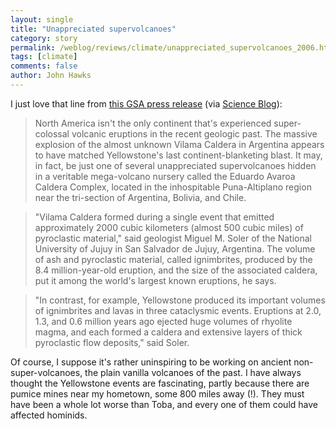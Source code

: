 ```yaml
---
layout: single 
title: "Unappreciated supervolcanoes" 
category: story
permalink: /weblog/reviews/climate/unappreciated_supervolcanoes_2006.html
tags: [climate] 
comments: false 
author: John Hawks 
---
```



<p>
I just love that line from <a href="http://www.geosociety.org/news/pr/06-13.htm">this GSA press release</a> (via <a href="http://www.scienceblog.com/cms/mega_eruption_of_yellowstones_southern_twin_10297.html">Science Blog</a>): 
</p>

<blockquote>North America isn't the only continent that's experienced super-colossal volcanic eruptions in the recent geologic past. The massive explosion of the almost unknown Vilama Caldera in Argentina appears to have matched Yellowstone's last continent-blanketing blast. It may, in fact, be just one of several unappreciated supervolcanoes hidden in a veritable mega-volcano nursery called the Eduardo Avaroa Caldera Complex, located in the inhospitable Puna-Altiplano region near the tri-section of Argentina, Bolivia, and Chile.</blockquote>

<blockquote>"Vilama Caldera formed during a single event that emitted approximately 2000 cubic kilometers (almost 500 cubic miles) of pyroclastic material," said geologist Miguel M. Soler of the National University of Jujuy in San Salvador de Jujuy, Argentina. The volume of ash and pyroclastic material, called ignimbrites, produced by the 8.4 million-year-old eruption, and the size of the associated caldera, put it among the world's largest known eruptions, he says.</blockquote>

<blockquote>"In contrast, for example, Yellowstone produced its important volumes of ignimbrites and lavas in three cataclysmic events. Eruptions at 2.0, 1.3, and 0.6 million years ago ejected huge volumes of rhyolite magma, and each formed a caldera and extensive layers of thick pyroclastic flow deposits," said Soler.</blockquote>

<p>
Of course, I suppose it's rather uninspiring to be working on ancient non-super-volcanoes, the plain vanilla volcanoes of the past. I have always thought the Yellowstone events are fascinating, partly because there are pumice mines near my hometown, some 800 miles away (!). They must have been a whole lot worse than Toba, and every one of them could have affected hominids. 
</p>

